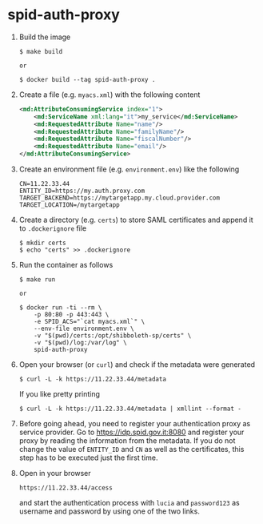 # spid-auth-proxy

1.  Build the image

        $ make build

        or

        $ docker build --tag spid-auth-proxy .

2.  Create a file (e.g. `myacs.xml`) with the following content

    ```xml
    <md:AttributeConsumingService index="1">
        <md:ServiceName xml:lang="it">my_service</md:ServiceName>
        <md:RequestedAttribute Name="name"/>
        <md:RequestedAttribute Name="familyName"/>
        <md:RequestedAttribute Name="fiscalNumber"/>
        <md:RequestedAttribute Name="email"/>
    </md:AttributeConsumingService>
    ```

3.  Create an environment file (e.g. `environment.env`) like the following

        CN=11.22.33.44
        ENTITY_ID=https://my.auth.proxy.com
        TARGET_BACKEND=https://mytargetapp.my.cloud.provider.com
        TARGET_LOCATION=/mytargetapp

4.  Create a directory (e.g. `certs`) to store SAML certificates and append
    it to `.dockerignore` file

        $ mkdir certs
        $ echo "certs" >> .dockerignore

5.  Run the container as follows

        $ make run

        or

        $ docker run -ti --rm \
            -p 80:80 -p 443:443 \
            -e SPID_ACS="`cat myacs.xml`" \
            --env-file environment.env \
            -v "$(pwd)/certs:/opt/shibboleth-sp/certs" \
            -v "$(pwd)/log:/var/log" \
            spid-auth-proxy

6.  Open your browser (or `curl`) and check if the metadata were generated

        $ curl -L -k https://11.22.33.44/metadata

    If you like pretty printing

        $ curl -L -k https://11.22.33.44/metadata | xmllint --format -

7.  Before going ahead, you need to register your authentication proxy as
    service provider. Go to https://idp.spid.gov.it:8080 and register your
    proxy by reading the information from the metadata. If you do not change
    the value of `ENTITY_ID` and `CN` as well as the certificates, this step
    has to be executed just the first time.

8.  Open in your browser

        https://11.22.33.44/access

    and start the authentication process with `lucia` and `password123`
    as username and password by using one of the two links.
